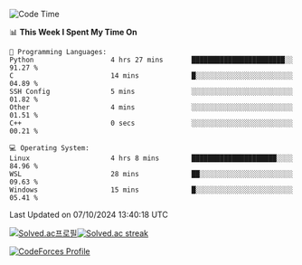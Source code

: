 
<!--START_SECTION:waka-->
![Code Time](http://img.shields.io/badge/Code%20Time-3%2C653%20hrs%2041%20mins-blue)

📊 **This Week I Spent My Time On** 

```text
💬 Programming Languages: 
Python                   4 hrs 27 mins       ███████████████████████░░   91.27 % 
C                        14 mins             █░░░░░░░░░░░░░░░░░░░░░░░░   04.89 % 
SSH Config               5 mins              ░░░░░░░░░░░░░░░░░░░░░░░░░   01.82 % 
Other                    4 mins              ░░░░░░░░░░░░░░░░░░░░░░░░░   01.51 % 
C++                      0 secs              ░░░░░░░░░░░░░░░░░░░░░░░░░   00.21 % 

💻 Operating System: 
Linux                    4 hrs 8 mins        █████████████████████░░░░   84.96 % 
WSL                      28 mins             ██░░░░░░░░░░░░░░░░░░░░░░░   09.63 % 
Windows                  15 mins             █░░░░░░░░░░░░░░░░░░░░░░░░   05.41 % 
```


 Last Updated on 07/10/2024 13:40:18 UTC
<!--END_SECTION:waka-->


[![Solved.ac프로필](http://mazassumnida.wtf/api/generate_badge?boj=hckim96)](https://solved.ac/hckim96)[![Solved.ac streak](http://mazandi.herokuapp.com/api?handle=hckim96&theme=dark)](https://solved.ac/hckim96)


[![CodeForces Profile](https://cf.leed.at?id=hckim96)](https://codeforces.com/profile/hckim96)


